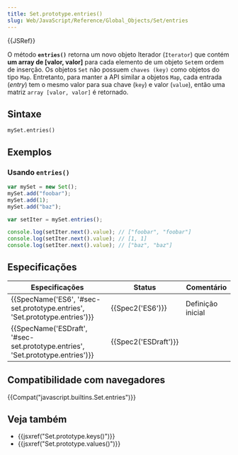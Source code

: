 ```yaml
---
title: Set.prototype.entries()
slug: Web/JavaScript/Reference/Global_Objects/Set/entries
---
```


{{JSRef}}

O método **`entries()`** retorna um novo objeto Iterador (`Iterator`) que contém **um array de \[valor, valor]** para cada elemento de um objeto `Set`em ordem de inserção. Os objetos `Set` não possuem `chaves (key)` como objetos do tipo `Map`. Entretanto, para manter a API similar a objetos `Map`, cada entrada (_entry_) tem o mesmo valor para sua chave (`key`) e valor (`value`), então uma matriz `array [valor, valor]` é retornado.

## Sintaxe

```
mySet.entries()
```

## Exemplos

### Usando `entries()`

```js
var mySet = new Set();
mySet.add("foobar");
mySet.add(1);
mySet.add("baz");

var setIter = mySet.entries();

console.log(setIter.next().value); // ["foobar", "foobar"]
console.log(setIter.next().value); // [1, 1]
console.log(setIter.next().value); // ["baz", "baz"]
```

## Especificações

| Especificações                                                                                           | Status                       | Comentário        |
| -------------------------------------------------------------------------------------------------------- | ---------------------------- | ----------------- |
| {{SpecName('ES6', '#sec-set.prototype.entries', 'Set.prototype.entries')}}     | {{Spec2('ES6')}}         | Definição inicial |
| {{SpecName('ESDraft', '#sec-set.prototype.entries', 'Set.prototype.entries')}} | {{Spec2('ESDraft')}} |                   |

## Compatibilidade com navegadores

{{Compat("javascript.builtins.Set.entries")}}

## Veja também

- {{jsxref("Set.prototype.keys()")}}
- {{jsxref("Set.prototype.values()")}}
